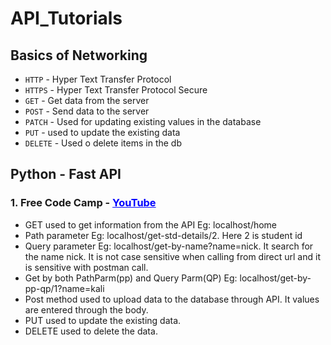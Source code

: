 # **API_Tutorials**
## **Basics of Networking**
- `HTTP` - Hyper Text Transfer Protocol
- `HTTPS` - Hyper Text Transfer Protocol Secure
- `GET` - Get data from the server
- `POST` - Send data to the server
- `PATCH` - Used for updating existing values in the database
- `PUT` - used to update the existing data
- `DELETE` - Used o delete items in the db
## **Python - Fast API** 
### 1. Free Code Camp - <a style="color:blue;" href="https://youtu.be/tLKKmouUams" target="_blank">YouTube</a>
- GET used to get information from the API Eg: localhost/home
- Path parameter Eg: localhost/get-std-details/2. Here 2 is student id
- Query parameter Eg: localhost/get-by-name?name=nick. It search for the name nick. It is not case sensitive when calling from direct url and it is sensitive with postman call.
- Get by both PathParm(pp) and Query Parm(QP) Eg: localhost/get-by-pp-qp/1?name=kali
- Post method used to upload data to the database through API. It values are entered through the body.
- PUT used to update the existing data.
- DELETE used to delete the data.
